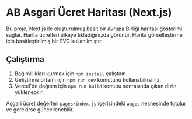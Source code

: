 # AB Asgari Ücret Haritası (Next.js)

Bu proje, Next.js ile oluşturulmuş basit bir Avrupa Birliği haritası gösterimi sağlar. Harita ücretleri ülkeye tıkladığınızda görünür. Harita görselleştirme için basitleştirilmiş bir SVG kullanılmıştır.

## Çalıştırma

1. Bağımlılıkları kurmak için `npm install` çalıştırın.
2. Geliştirme ortamı için `npm run dev` komutunu kullanabilirsiniz.
3. Vercel'de dağıtım için `npm run build` komutu sonrasında çıkan dizin yüklenebilir.

Aşgari ücret değerleri `pages/index.js` içerisindeki `wages` nesnesinde tutulur ve gerekirse güncellenebilir.
